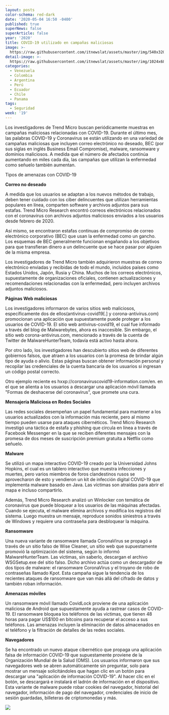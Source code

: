 ```yaml
---
layout: posts
color-schema: red-dark
date: '2020-05-04 16:50 -0400'
published: true
superNews: false
superArticle: false
year: '2020'
title: COVID-19 utilizado en campañas maliciosas
image: >-
  https://raw.githubusercontent.com/itnewslat/assets/master/img/540x320/Ataque-de-Hackers-p.jpg
detail-image: >-
  https://raw.githubusercontent.com/itnewslat/assets/master/img/1024x680/Ataque-de-Hackers-g.jpg
categories:
  - Venezuela
  - Colombia
  - Argentina
  - Perú
  - Ecuador
  - Chile
  - Panama
tags:
  - Seguridad
week: '19'
---
```


Los investigadores de Trend Micro buscan periódicamente muestras en campañas maliciosas relacionadas con COVID-19. Durante el último mes, las palabras COVID-19 y Coronavirus se están utilizando en una variedad de campañas maliciosas que incluyen correo electrónico no deseado, BEC (por sus siglas en inglés Business Email Compromise), malware, ransomware y dominios maliciosos. A medida que el número de afectados continúa aumentando en miles cada día, las campañas que utilizan la enfermedad como señuelo también aumentan.  

Tipos de amenazas con COVID-19

**Correo no deseado**

A medida que los usuarios se adaptan a los nuevos métodos de trabajo, deben tener cuidado con los ciber delincuentes que utilizan herramientas populares en línea, comparten software y archivos adjuntos para sus estafas. Trend Micro Research encontró correos electrónicos relacionados con el coronavirus con archivos adjuntos maliciosos enviados a los usuarios desde febrero de 2020.

Así mismo, se encontraron estafas continuas de compromiso de correo electrónico corporativo (BEC) que usan la enfermedad como un gancho. Los esquemas de BEC generalmente funcionan engañando a los objetivos para que transfieran dinero a un delincuente que se hace pasar por alguien de la misma empresa. 

Los investigadores de Trend Micro también adquirieron muestras de correo electrónico enviadas y recibidas de todo el mundo, incluidos países como Estados Unidos, Japón, Rusia y China. Muchos de los correos electrónicos, supuestamente de organizaciones oficiales, contienen actualizaciones y recomendaciones relacionadas con la enfermedad, pero incluyen archivos adjuntos maliciosos.

**Páginas Web maliciosas**

Los investigadores informaron de varios sitios web maliciosos, específicamente dos de ellos(antivirus-covid19[.] y corona-antivirus.com) promocionan una aplicación que supuestamente puede proteger a los usuarios de COVID-19. El sitio web antivirus-covid19, el cual fue informado a través del blog de Malwarebytes, ahora es inaccesible. Sin embargo, el sitio web corona-antivirus.com, mencionado a través de la cuenta de Twitter de MalwareHunterTeam, todavía está activo hasta ahora.

Por otro lado, los investigadores han descubierto sitios web de diferentes gobiernos falsos, que atraen a los usuarios con la promesa de brindar algún tipo de ayuda o alivio. Estas páginas buscan obtener información personal y recopilar las credenciales de la cuenta bancaria de los usuarios si ingresan un código postal correcto.

Otro ejemplo reciente es hxxp://coronaviruscovid19-information.com/en. en el que se alienta a los usuarios a descargar una aplicación móvil llamada "Formas de deshacerse del coronavirus", que promete una cura.

**Mensajería Maliciosa en Redes Sociales**

Las redes sociales desempeñan un papel fundamental para mantener a los usuarios actualizados con la información más reciente, pero al mismo tiempo pueden usarse para ataques cibernéticos. Trend Micro Research investigó una táctica de estafa y phishing que circula en línea a través de Facebook Messenger en la que se reciben diferentes mensajes con la promesa de dos meses de suscripción premium gratuita a Netflix como señuelo.

**Malware**

Se utilizó un mapa interactivo COVID-19 creado por la Universidad Johns Hopkins, el cual es un tablero interactivo que muestra infecciones y muertes, pero varios miembros de foros clandestinos rusos se aprovecharon de esto y vendieron un kit de infección digital COVID-19 que implementa malware basado en Java. Las víctimas son atraídas para abrir el mapa e incluso compartirlo.

Además, Trend Micro Research analizó un Winlocker con temática de coronavirus que puede bloquear a los usuarios de las máquinas afectadas. Cuando se ejecuta, el malware elimina archivos y modifica los registros del sistema. Luego muestra un mensaje, reproduce sonidos siniestros a través de Windows y requiere una contraseña para desbloquear la máquina. 

**Ransomware**

Una nueva variante de ransomware llamada CoronaVirus se propagó a través de un sitio falso de Wise Cleaner, un sitio web que supuestamente promovió la optimización del sistema, según lo informó MalwareHunterTeam. Las víctimas, sin saberlo, descargan el archivo WSGSetup.exe del sitio falso. Dicho archivo actúa como un descargador de dos tipos de malware: el ransomware CoronaVirus y el troyano de robo de contraseñas llamado Kpot. Esta campaña sigue la tendencia de los recientes ataques de ransomware que van más allá del cifrado de datos y también roban información.

**Amenazas móviles**

Un ransomware móvil llamado CovidLock proviene de una aplicación maliciosa de Android que supuestamente ayuda a rastrear casos de COVID-19. El ransomware bloquea los teléfonos de las víctimas, que tienen 48 horas para pagar US$100 en bitcoins para recuperar el acceso a sus teléfonos. Las amenazas incluyen la eliminación de datos almacenados en el teléfono y la filtración de detalles de las redes sociales. 

**Navegadores**

Se ha encontrado un nuevo ataque cibernético que propaga una aplicación falsa de información COVID-19 que supuestamente proviene de la Organización Mundial de la Salud (OMS). Los usuarios informaron que sus navegadores web se abren automáticamente sin preguntar, solo para mostrar un mensaje solicitándoles que hagan clic en un botón para descargar una "aplicación de información COVID-19". Al hacer clic en el botón, se descargará e instalará el ladrón de información en el dispositivo. Esta variante de malware puede robar cookies del navegador, historial del navegador, información de pago del navegador, credenciales de inicio de sesión guardadas, billeteras de criptomonedas y más.

<img src="https://tracker.metricool.com/c3po.jpg?hash=56f88a41e39ab42c063cc51676587a04"/>